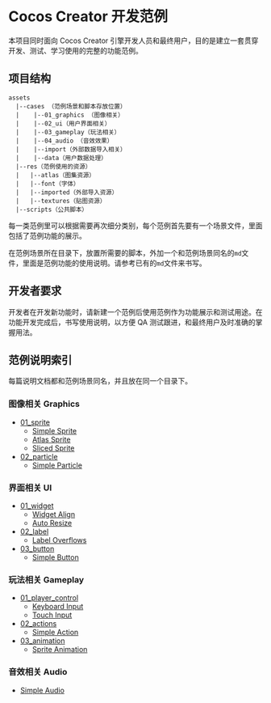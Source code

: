 # Cocos Creator 开发范例

本项目同时面向 Cocos Creator 引擎开发人员和最终用户，目的是建立一套贯穿开发、测试、学习使用的完整的功能范例。

## 项目结构

```
assets
  |--cases （范例场景和脚本存放位置）
  |    |--01_graphics （图像相关）
  |    |--02_ui（用户界面相关）
  |    |--03_gameplay（玩法相关）
  |    |--04_audio （音效效果）
  |    |--import（外部数据导入相关）
  |    |--data（用户数据处理）
  |--res（范例使用的资源）
  |   |--atlas（图集资源）
  |   |--font（字体）
  |   |--imported（外部导入资源）
  |   |--textures（贴图资源）
  |--scripts（公共脚本）
```

每一类范例里可以根据需要再次细分类别，每个范例首先要有一个场景文件，里面包括了范例功能的展示。

在范例场景所在目录下，放置所需要的脚本，外加一个和范例场景同名的`md`文件，里面是范例功能的使用说明。请参考已有的`md`文件来书写。


## 开发者要求

开发者在开发新功能时，请新建一个范例后使用范例作为功能展示和测试用途。在功能开发完成后，书写使用说明，以方便 QA 测试跟进，和最终用户及时准确的掌握用法。


## 范例说明索引

每篇说明文档都和范例场景同名，并且放在同一个目录下。

### 图像相关 Graphics

- [01_sprite](assets/cases/01_graphics/01_sprite)
  - [Simple Sprite](assets/cases/01_graphics/01_sprite/simple_sprite.md)
  - [Atlas Sprite](assets/cases/01_graphics/01_sprite/atlas_sprite.md)
  - [Sliced Sprite](assets/cases/01_graphics/01_sprite/sliced_sprite.md)
- [02_particle](assets/cases/01_graphics/02_particle)
  - [Simple Particle](assets/cases/01_graphics/02_particle/simple_particle.md)


### 界面相关 UI

- [01_widget](assets/cases/02_ui/01_widget)
  - [Widget Align](assets/cases/02_ui/01_widget/widget_align.md)
  - [Auto Resize](assets/cases/02_ui/01_widget/auto_resize.md)
- [02_label](assets/cases/02_ui/02_label)
  - [Label Overflows](assets/cases/02_ui/02_label/label_overflows.md)
- [03_button](assets/cases/02_ui/03_button)
  - [Simple Button](assets/cases/02_ui/03_button/simple_button.md)

### 玩法相关 Gameplay

- [01_player_control](assets/cases/03_gameplay/01_player_control)
  - [Keyboard Input](assets/cases/03_gameplay/01_player_control/keyboard_input.md)
  - [Touch Input](assets/cases/03_gameplay/01_player_control/touch_input.md)
- [02_actions](assets/cases/03_gameplay/02_actions)
  - [Simple Action](assets/cases/03_gameplay/02_actions/simple_action.md)
- [03_animation](assets/cases/03_gameplay/03_animation)
  - [Sprite Animation](assets/cases/03_gameplay/03_animation/sprite_animation.md)

### 音效相关 Audio

- [Simple Audio](assets/cases/04_audio/simple_audio.md)



